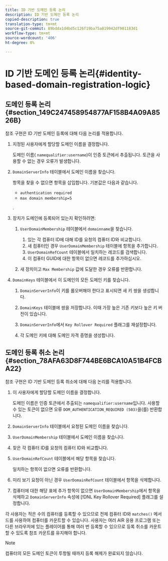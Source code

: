 ```yaml
---
title: ID 기반 도메인 등록 논리
description: ID 기반 도메인 등록 논리
copied-description: true
translation-type: tm+mt
source-git-commit: 89bdda1d4bd5c126f19ba75a819942df901183d1
workflow-type: tm+mt
source-wordcount: '406'
ht-degree: 0%

---
```



# ID 기반 도메인 등록 논리{#identity-based-domain-registration-logic}

## 도메인 등록 논리 {#section_149C247458954877AF158B4A09A8526B}

참조 구현은 ID 기반 도메인 등록에 대해 다음 논리를 적용합니다.

1. 지정된 사용자에게 할당할 도메인 이름을 결정합니다.

   도메인 이름( `namequalifier:username`)이 인증 토큰에서 추출됩니다. 토큰을 사용할 수 없는 경우 오류가 발생합니다.
1. `DomainServerInfo` 테이블에서 도메인 이름을 찾습니다.

   항목을 찾을 수 없으면 항목을 삽입합니다. 기본값은 다음과 같습니다.

   * `authentication required`
   * `max domain membership=5`

   .

1. 장치가 도메인에 등록되어 있는지 확인하려면:

   1. `UserDomainMembership` 테이블에서 `domainname`을 찾습니다.

      1. 있는 각 컴퓨터 ID에 대해 ID를 요청의 컴퓨터 ID와 비교합니다.
      1. 새 컴퓨터인 경우 `UserDomainMembership` 테이블에 항목을 추가합니다.
      1. `UserDomainRefCount` 테이블에서 일치하는 레코드를 검색합니다.
      1. 이 컴퓨터 GUID에 대한 항목이 없으면 레코드를 추가하십시오.
   1. 새 장치이고 `Max Membership` 값에 도달한 경우 오류를 반환합니다.


1. `DomainKeys` 테이블에서 이 도메인의 모든 도메인 키를 찾습니다.

   1. `DomainServerInfo`이 키를 롤오버해야 한다고 표시되면 새 키 쌍을 생성합니다.
   1. `DomainKeys` 테이블에 쌍을 저장합니다. 이때 가장 높은 기존 키보다 높은 키 버전이 있습니다.
   1. `DomainServerInfo`에서 `Key Rollover Required` 플래그를 재설정합니다.

   1. 각 도메인 키에 대해 도메인 자격 증명을 생성합니다.

## 도메인 등록 취소 논리 {#section_78AFA63D8F744BE6BCA10A51B4FCBA22}

참조 구현은 ID 기반 도메인 등록 취소에 대해 다음 논리를 적용합니다.

1. 이 사용자에게 할당할 도메인 이름을 결정합니다.

   도메인 이름은 인증 토큰에서 추출되는 `namequalifier:username`입니다. 사용할 수 있는 토큰이 없으면 오류 `DOM_AUTHENTICATION_REQUIRED (503)`을(를) 반환합니다.
1. `DomainServerInfo` 테이블에서 요청된 도메인 이름을 찾습니다.
1. `UserDomainMembership` 테이블에서 도메인 이름을 찾습니다.
1. 찾은 각 컴퓨터 ID를 요청의 컴퓨터 ID와 비교합니다.
1. `UserDomainRefCount` 테이블에서 해당 항목을 찾습니다.

   일치하는 항목이 없으면 오류를 반환합니다.

1. 미리 보기 요청이 아닌 경우 `UserDomainRefCount` 테이블에서 항목을 삭제합니다.
1. 컴퓨터에 대한 해당 표에 추가 항목이 없으면 `UserDomainMembership`에서 항목을 삭제하고 `DomainServerInfo` 속성에 [!DNL Key Rollover Required] 플래그를 설정합니다.

각 사용자는 적은 수의 컴퓨터를 등록할 수 있으므로 전체 컴퓨터 ID와 `matches()` 메서드를 사용하여 컴퓨터를 카운트할 수 있습니다. 사용자는 여러 AIR 응용 프로그램 또는 다른 브라우저에 있는 플레이어를 통해 여러 번 등록할 수 있으므로 등록 취소를 카운트할 수 있도록 참조 카운트를 유지해야 합니다.

>[!NOTE]
>
>컴퓨터의 모든 도메인 토큰이 투항될 때까지 등록 해제가 완료되지 않습니다.

